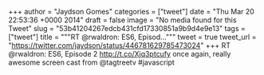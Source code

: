 
+++
author = "Jaydson Gomes"
categories = ["tweet"]
date = "Thu Mar 20 22:53:36 +0000 2014"
draft = false
image = "No media found for this Tweet"
slug = "53b41204267edcb431cfd17330851a9b9d4e9e13"
tags = ["tweet"]
title = """RT @rwaldron: ES6, Episod..."""
tweet = true
tweet_url = "https://twitter.com/jaydson/status/446781629785473024"
+++
RT @rwaldron: ES6, Episode 2 http://t.co/Xjq3ptcufy once again, really awesome screen cast from  @tagtreetv #javascript
